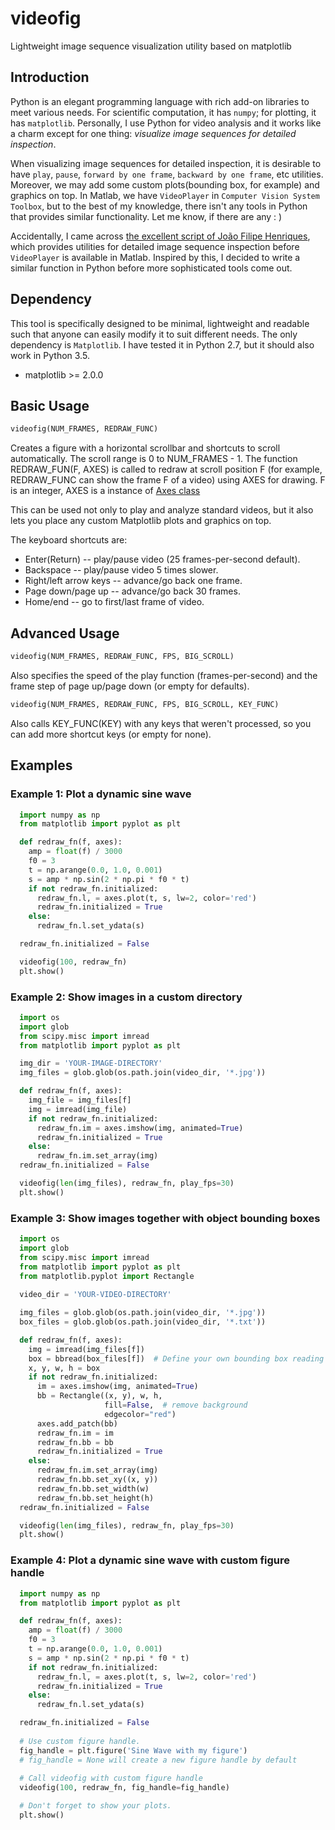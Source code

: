 # videofig
Lightweight image sequence visualization utility based on matplotlib

## Introduction
Python is an elegant programming language with rich add-on libraries to meet various needs. For scientific computation, it has `numpy`; for plotting, it has `matplotlib`. Personally, I use Python for video analysis and it works like a charm except for one thing: *visualize image sequences for detailed inspection*. 
 
When visualizing image sequences for detailed inspection, it is desirable to have `play`, `pause`, `forward by one frame`, `backward by one frame`, etc utilities. Moreover, we may add some custom plots(bounding box, for example) and graphics on top. In Matlab, we have `VideoPlayer` in `Computer Vision System Toolbox`, but to the best of my knowledge, there isn't any tools in Python that provides similar functionality. Let me know, if there are any : )
 
Accidentally, I came across [the excellent script of João Filipe Henriques](https://www.mathworks.com/matlabcentral/fileexchange/29544-figure-to-play-and-analyze-videos-with-custom-plots-on-top?focused=5172704&tab=function
), which provides utilities for detailed image sequence inspection before `VideoPlayer` is available in Matlab. Inspired by this, I decided to write a similar function in Python before more sophisticated tools come out.

## Dependency
This tool is specifically designed to be minimal, lightweight and readable such that anyone can easily modify it to suit different needs. The only dependency is `Matplotlib`. I have tested it in Python 2.7, but it should also work in Python 3.5.

- matplotlib >= 2.0.0
 
## Basic Usage
```python
videofig(NUM_FRAMES, REDRAW_FUNC)
```

Creates a figure with a horizontal scrollbar and shortcuts to scroll automatically.
The scroll range is 0 to NUM_FRAMES - 1. The function REDRAW_FUN(F, AXES) is called to
redraw at scroll position F (for example, REDRAW_FUNC can show the frame F of a video)
using AXES for drawing. F is an integer, AXES is a instance of [Axes class](https://matplotlib.org/api/axes_api.html)

This can be used not only to play and analyze standard videos, but it also lets you place
any custom Matplotlib plots and graphics on top.

The keyboard shortcuts are:
+ Enter(Return) -- play/pause video (25 frames-per-second default).
+ Backspace -- play/pause video 5 times slower.
+ Right/left arrow keys -- advance/go back one frame.
+ Page down/page up -- advance/go back 30 frames.
+ Home/end -- go to first/last frame of video.

## Advanced Usage
```python
videofig(NUM_FRAMES, REDRAW_FUNC, FPS, BIG_SCROLL)
```
Also specifies the speed of the play function (frames-per-second) and
the frame step of page up/page down (or empty for defaults).

```python
videofig(NUM_FRAMES, REDRAW_FUNC, FPS, BIG_SCROLL, KEY_FUNC)
```
Also calls KEY_FUNC(KEY) with any keys that weren't processed, so you
can add more shortcut keys (or empty for none).

## Examples
### Example 1: Plot a dynamic sine wave
```python
  import numpy as np
  from matplotlib import pyplot as plt

  def redraw_fn(f, axes):
    amp = float(f) / 3000
    f0 = 3
    t = np.arange(0.0, 1.0, 0.001)
    s = amp * np.sin(2 * np.pi * f0 * t)
    if not redraw_fn.initialized:
      redraw_fn.l, = axes.plot(t, s, lw=2, color='red')
      redraw_fn.initialized = True
    else:
      redraw_fn.l.set_ydata(s)

  redraw_fn.initialized = False

  videofig(100, redraw_fn)
  plt.show()
```

### Example 2: Show images in a custom directory
```python
  import os
  import glob
  from scipy.misc import imread
  from matplotlib import pyplot as plt

  img_dir = 'YOUR-IMAGE-DIRECTORY'
  img_files = glob.glob(os.path.join(video_dir, '*.jpg'))

  def redraw_fn(f, axes):
    img_file = img_files[f]
    img = imread(img_file)
    if not redraw_fn.initialized:
      redraw_fn.im = axes.imshow(img, animated=True)
      redraw_fn.initialized = True
    else:
      redraw_fn.im.set_array(img)
  redraw_fn.initialized = False

  videofig(len(img_files), redraw_fn, play_fps=30)
  plt.show()
```

### Example 3: Show images together with object bounding boxes
```python
  import os
  import glob
  from scipy.misc import imread
  from matplotlib import pyplot as plt
  from matplotlib.pyplot import Rectangle
  
  video_dir = 'YOUR-VIDEO-DIRECTORY'

  img_files = glob.glob(os.path.join(video_dir, '*.jpg'))
  box_files = glob.glob(os.path.join(video_dir, '*.txt'))

  def redraw_fn(f, axes):
    img = imread(img_files[f])
    box = bbread(box_files[f])  # Define your own bounding box reading utility
    x, y, w, h = box
    if not redraw_fn.initialized:
      im = axes.imshow(img, animated=True)
      bb = Rectangle((x, y), w, h,
                     fill=False,  # remove background
                     edgecolor="red")
      axes.add_patch(bb)
      redraw_fn.im = im
      redraw_fn.bb = bb
      redraw_fn.initialized = True
    else:
      redraw_fn.im.set_array(img)
      redraw_fn.bb.set_xy((x, y))
      redraw_fn.bb.set_width(w)
      redraw_fn.bb.set_height(h)
  redraw_fn.initialized = False

  videofig(len(img_files), redraw_fn, play_fps=30)
  plt.show()
```

### Example 4: Plot a dynamic sine wave with custom figure handle
```python
  import numpy as np
  from matplotlib import pyplot as plt

  def redraw_fn(f, axes):
    amp = float(f) / 3000
    f0 = 3
    t = np.arange(0.0, 1.0, 0.001)
    s = amp * np.sin(2 * np.pi * f0 * t)
    if not redraw_fn.initialized:
      redraw_fn.l, = axes.plot(t, s, lw=2, color='red')
      redraw_fn.initialized = True
    else:
      redraw_fn.l.set_ydata(s)

  redraw_fn.initialized = False
  
  # Use custom figure handle. 
  fig_handle = plt.figure('Sine Wave with my figure')
  # fig_handle = None will create a new figure handle by default
  
  # Call videofig with custom figure handle  
  videofig(100, redraw_fn, fig_handle=fig_handle)

  # Don't forget to show your plots.
  plt.show()
```